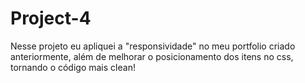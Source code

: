 # Project-4 

Nesse projeto eu apliquei a "responsividade" no meu portfolio criado anteriormente, além de melhorar o posicionamento dos itens no css, tornando o código mais clean!
